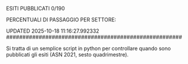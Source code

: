 ESITI PUBBLICATI 0/190 

PERCENTUALI DI PASSAGGIO PER SETTORE:

UPDATED 2025-10-18 11:16:27.992332
###################################################### 

Si tratta di un semplice script in python per controllare quando sono pubblicati gli esiti (ASN 2021, sesto quadrimestre).


